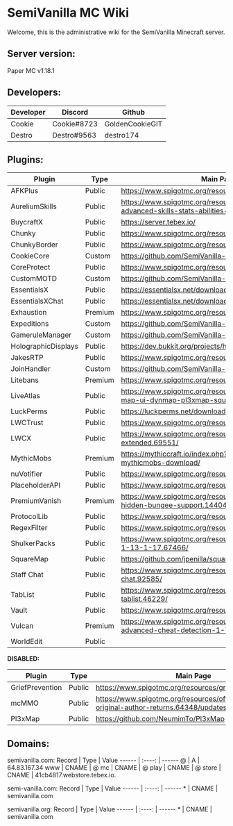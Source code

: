 # SemiVanilla MC Wiki

Welcome, this is the administrative wiki for the SemiVanilla Minecraft server.

## Server version:

Paper MC v1.18.1

## Developers:
Developer |   Discord   | Github
--------- | ----------- | ---------
Cookie    | Cookie#8723 | GoldenCookieGIT
Destro    | Destro#9563 | destro174

## Plugins:
Plugin                      |   Type   |  Main Page  | Dev Build | Maintainer
--------------------------- | -------- | ----------- | --------- | -------------
AFKPlus                     | Public   | https://www.spigotmc.org/resources/afk.35065/ | | NA
AureliumSkills              | Public   | https://www.spigotmc.org/resources/aurelium-skills-advanced-skills-stats-abilities-and-more.81069/ | | NA
BuycraftX                   | Public   | https://server.tebex.io/ | | NA
Chunky                      | Public   | https://www.spigotmc.org/resources/chunky.81534/ | | NA
ChunkyBorder                | Public   | https://www.spigotmc.org/resources/chunkyborder.84278/ | | NA
CookieCore                  | Custom   | https://github.com/SemiVanilla-MC/CookieCore | | Cookie
CoreProtect                 | Public   | https://www.spigotmc.org/resources/coreprotect.8631/ | | NA
CustomMOTD                  | Custom   | https://github.com/SemiVanilla-MC/CustomMOTD | | Destro174
EssentialsX                 | Public   | https://essentialsx.net/downloads.html | | NA
EssentialsXChat             | Public   | https://essentialsx.net/downloads.html | | NA
Exhaustion                  | Premium  | https://www.spigotmc.org/resources/exhaustion.73031/ | | NA
Expeditions                 | Custom   | https://github.com/SemiVanilla-MC/Expeditions | | Cookie
GameruleManager             | Custom   | https://github.com/SemiVanilla-MC/GameruleManager | | Destro174
HolographicDisplays         | Public   | https://dev.bukkit.org/projects/holographic-displays | | NA
JakesRTP                    | Public   | https://www.spigotmc.org/resources/jakes-rtp.80201/ | | NA
JoinHandler                 | Custom   | https://github.com/SemiVanilla-MC/JoinHandler | | Cookie
Litebans                    | Premium  | https://www.spigotmc.org/resources/litebans.3715/ | | NA
LiveAtlas                   | Public   | https://www.spigotmc.org/resources/liveatlas-alternative-map-ui-dynmap-pl3xmap-squaremap.86939/ | | NA
LuckPerms                   | Public   | https://luckperms.net/download | | NA
LWCTrust                    | Public   | https://www.spigotmc.org/resources/lwc-trust.75580/ | | NA
LWCX                        | Public   | https://www.spigotmc.org/resources/lwc-extended.69551/ | | NA
MythicMobs                  | Premium  | https://mythiccraft.io/index.php?pages/official-mythicmobs-download/ | | NA
nuVotifier                  | Public   | https://www.spigotmc.org/resources/nuvotifier.13449/ | | NA
PlaceholderAPI              | Public   | https://www.spigotmc.org/resources/placeholderapi.6245/ | | NA
PremiumVanish               | Premium  | https://www.spigotmc.org/resources/premiumvanish-stay-hidden-bungee-support.14404/ | | NA
ProtocolLib                 | Public   | https://www.spigotmc.org/resources/protocollib.1997/ | https://ci.dmulloy2.net/job/ProtocolLib/lastSuccessfulBuild/ | NA
RegexFilter                 | Public   | https://www.spigotmc.org/resources/regexfilter.96416/ | | NA
ShulkerPacks                | Public   | https://www.spigotmc.org/resources/shulker-backpacks-1-13-1-17.67466/ | | NA
SquareMap                   | Public   | https://github.com/jpenilla/squaremap | | NA
Staff Chat                  | Public   | https://www.spigotmc.org/resources/1-7-1-18-staff-chat.92585/ | | NA
TabList                     | Public   | https://www.spigotmc.org/resources/animated-tab-tablist.46229/ | | NA
Vault                       | Public   | https://www.spigotmc.org/resources/vault.34315/ | | NA
Vulcan                      | Premium  | https://www.spigotmc.org/resources/vulcan-anti-cheat-advanced-cheat-detection-1-7-1-18-1.83626/ | NA
WorldEdit                   | Public   | | https://builds.enginehub.org/job/worldedit?branch=master | NA

**DISABLED:**

Plugin                      |   Type   |  Main Page  | Dev Build | Maintainer
--------------------------- | -------- | ----------- | --------- | -------------
GriefPrevention             | Public   | https://www.spigotmc.org/resources/griefprevention.1884/ | https://ci.appveyor.com/project/RoboMWM39862/griefprevention/history | NA
mcMMO                       | Public   | https://www.spigotmc.org/resources/official-mcmmo-original-author-returns.64348/updates | | NA
Pl3xMap                     | Public   | https://github.com/NeumimTo/Pl3xMap | | NA

## Domains:
semivanilla.com:
Record |  Type  | Value
------ | :----: | ------
@      |   A    | 64.83.167.34
www    | CNAME  | @
mc     | CNAME  | @
play   | CNAME  | @
store  | CNAME  | 41cb4817.webstore.tebex.io.

semi-vanilla.com:
Record |  Type  | Value
------ | :----: | ------
\*      |   CNAME    | semivanilla.com

semivanilla.org:
Record |  Type  | Value
------ | :----: | ------
\*      |   CNAME    | semivanilla.com

